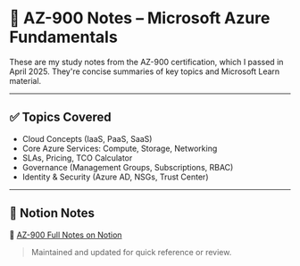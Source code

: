 # 🧠 AZ-900 Notes – Microsoft Azure Fundamentals

These are my study notes from the AZ-900 certification, which I passed in April 2025. They're concise summaries of key topics and Microsoft Learn material.

---

## ✅ Topics Covered

- Cloud Concepts (IaaS, PaaS, SaaS)
- Core Azure Services: Compute, Storage, Networking
- SLAs, Pricing, TCO Calculator
- Governance (Management Groups, Subscriptions, RBAC)
- Identity & Security (Azure AD, NSGs, Trust Center)

---

## 🔗 Notion Notes

📘 [AZ-900 Full Notes on Notion](https://www.notion.so/Azure-Fundamentals-AZ-900-1d3cdd482df6805a97ddc9d8ed2a9a64?pvs=4)

> Maintained and updated for quick reference or review.
